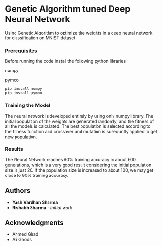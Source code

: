 # Genetic Algorithm tuned Deep Neural Network

Using Genetic Algorithm to optimize the weights in a deep neural network for classification on MNIST dataset

### Prerequisites

Before running the code install the following python libraries

numpy

pymoo

```
pip install numpy
pip install pymoo
```

### Training the Model

The neural network is developed entirely by using only numpy library. The initial population of the weights are generated randomly, and the fitness of all the models is calculated. The best population is selected according to the fitness function and crossover and mutation is susequntly applied to get new population.


### Results

The Neural Network reaches 60% training accuracy in about 600 generations, which is a very good
result considering the initial population size is just 20.
If the population size is increased to about 100, we may get close to 90% training accuracy.

## Authors

* **Yash Vardhan Sharma** 
* **Rishabh Sharma** - *Initial work* 

## Acknowledgments

* Ahmed Ghad
* Ali Ghodsi
